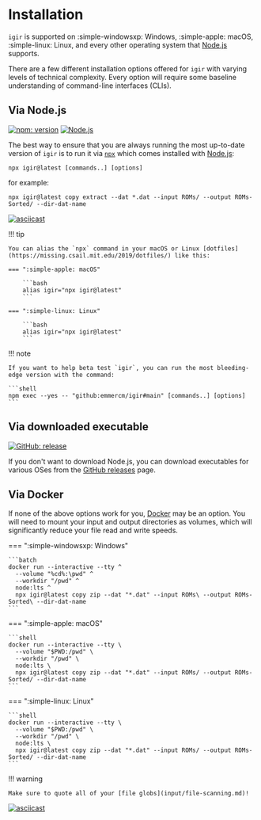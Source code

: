# Installation

`igir` is supported on :simple-windowsxp: Windows, :simple-apple: macOS, :simple-linux: Linux, and every other operating system that [Node.js](https://nodejs.org) supports.

There are a few different installation options offered for `igir` with varying levels of technical complexity. Every option will require some baseline understanding of command-line interfaces (CLIs).

## Via Node.js

[![npm: version](https://img.shields.io/npm/v/igir?color=%23cc3534&label=version&logo=npm&logoColor=white)](https://www.npmjs.com/package/igir)
[![Node.js](https://img.shields.io/node/v/igir?label=Node.js&logo=node.js&logoColor=white)](https://nodejs.org/en/download/)

The best way to ensure that you are always running the most up-to-date version of `igir` is to run it via [`npx`](https://docs.npmjs.com/cli/v9/commands/npx) which comes installed with [Node.js](https://nodejs.org/en/download/):

```shell
npx igir@latest [commands..] [options]
```

for example:

```shell
npx igir@latest copy extract --dat *.dat --input ROMs/ --output ROMs-Sorted/ --dir-dat-name
```

[![asciicast](https://asciinema.org/a/hjMOlN3DwSgo9NGHzPtncOoq9.svg)](https://asciinema.org/a/hjMOlN3DwSgo9NGHzPtncOoq9)

!!! tip

    You can alias the `npx` command in your macOS or Linux [dotfiles](https://missing.csail.mit.edu/2019/dotfiles/) like this:

    === ":simple-apple: macOS"

        ```bash
        alias igir="npx igir@latest"
        ```

    === ":simple-linux: Linux"

        ```bash
        alias igir="npx igir@latest"
        ```

!!! note

    If you want to help beta test `igir`, you can run the most bleeding-edge version with the command:

    ```shell
    npm exec --yes -- "github:emmercm/igir#main" [commands..] [options]
    ```

## Via downloaded executable

[![GitHub: release](https://img.shields.io/github/v/release/emmercm/igir?color=%236e5494&logo=github&logoColor=white)](https://github.com/emmercm/igir/releases/latest)

If you don't want to download Node.js, you can download executables for various OSes from the [GitHub releases](https://github.com/emmercm/igir/releases) page.

## Via Docker

If none of the above options work for you, [Docker](https://www.docker.com/) may be an option. You will need to mount your input and output directories as volumes, which will significantly reduce your file read and write speeds.

=== ":simple-windowsxp: Windows"

    ```batch
    docker run --interactive --tty ^
      --volume "%cd%:\pwd" ^
      --workdir "/pwd" ^
      node:lts ^
      npx igir@latest copy zip --dat "*.dat" --input ROMs\ --output ROMs-Sorted\ --dir-dat-name
    ```

=== ":simple-apple: macOS"

    ```shell
    docker run --interactive --tty \
      --volume "$PWD:/pwd" \
      --workdir "/pwd" \
      node:lts \
      npx igir@latest copy zip --dat "*.dat" --input ROMs/ --output ROMs-Sorted/ --dir-dat-name
    ```

=== ":simple-linux: Linux"

    ```shell
    docker run --interactive --tty \
      --volume "$PWD:/pwd" \
      --workdir "/pwd" \
      node:lts \
      npx igir@latest copy zip --dat "*.dat" --input ROMs/ --output ROMs-Sorted/ --dir-dat-name
    ```

!!! warning

    Make sure to quote all of your [file globs](input/file-scanning.md)!

[![asciicast](https://asciinema.org/a/5OAVbSXXoosTr0WyBvjQGBqRp.svg)](https://asciinema.org/a/5OAVbSXXoosTr0WyBvjQGBqRp)
